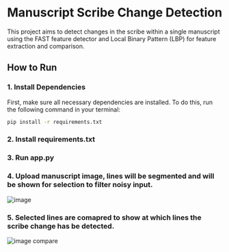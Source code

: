 # Manuscript Scribe Change Detection

This project aims to detect changes in the scribe within a single manuscript using the FAST feature detector and Local Binary Pattern (LBP) for feature extraction and comparison.

## How to Run

### 1. Install Dependencies
First, make sure all necessary dependencies are installed. To do this, run the following command in your terminal:

```bash
pip install -r requirements.txt
```
### 2. Install requirements.txt
### 3. Run app.py
### 4. Upload manuscript image, lines will be segmented and will be shown for selection to filter noisy input.
   ![image](https://github.com/user-attachments/assets/20512c20-84fa-4cc5-bda3-efdd8b04f2b0)
### 5. Selected lines are comapred to show at which lines the scribe change has be detected.
   ![image](https://github.com/user-attachments/assets/8708f19f-1458-48cd-871e-4da64596636a) compare

